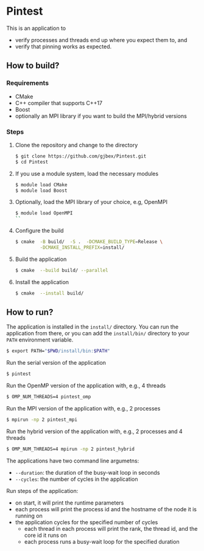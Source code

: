 # Pintest

This is an application to
- verify processes and threads end up where you expect them to, and
- verify that pinning works as expected.


## How to build?

### Requirements

- CMake
- C++ compiler that supports C++17
- Boost
- optionally an MPI library if you want to build the MPI/hybrid versions

### Steps

1. Clone the repository and change to the directory
   ```bash
   $ git clone https://github.com/gjbex/Pintest.git
   $ cd Pintest
   ```
1. If you use a module system, load the necessary modules
   ```bash
   $ module load CMake
   $ module load Boost
   ```
1. Optionally, load the MPI library of your choice, e.g, OpenMPI
   ```bash
   $ module load OpenMPI
   ``
1. Configure the build
   ```bash
   $ cmake  -B build/  -S .  -DCMAKE_BUILD_TYPE=Release \
            -DCMAKE_INSTALL_PREFIX=install/
   ```
1. Build the application
   ```bash  
   $ cmake  --build build/ --parallel
   ```
1. Install the application
   ```bash
   $ cmake  --install build/
   ```


## How to run?

The application is installed in the `install/` directory. You can run the
application from there, or you can add the `install/bin/` directory to your
`PATH` environment variable.

```bash
$ export PATH="$PWD/install/bin:$PATH"
```

Run the serial version of the application

```bash 
$ pintest
```

Run the OpenMP version of the application with, e.g., 4 threads

```bash
$ OMP_NUM_THREADS=4 pintest_omp
```

Run the MPI version of the application with, e.g., 2 processes

```bash
$ mpirun -np 2 pintest_mpi
```

Run the hybrid version of the application with, e.g., 2 processes and 4 threads

```bash 
$ OMP_NUM_THREADS=4 mpirun -np 2 pintest_hybrid
```

The applications have two command line argumetns:
- `--duration`: the duration of the busy-wait loop in seconds
- `--cycles`: the number of cycles in the application

Run steps of the application:
- on start, it will print the runtime parameters
- each process will print the process id and the hostname of the node it is
  running on
- the application cycles for the specified number of cycles
  - each thread in each process will print the rank, the thread id, and the
    core id it runs on
  - each process runs a busy-wait loop for the specified duration

